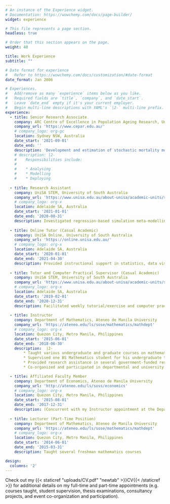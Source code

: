 ```yaml
---
# An instance of the Experience widget.
# Documentation: https://wowchemy.com/docs/page-builder/
widget: experience

# This file represents a page section.
headless: true

# Order that this section appears on the page.
weight: 40

title: Work Experience
subtitle: ""

# Date format for experience
#   Refer to https://wowchemy.com/docs/customization/#date-format
date_format: Jan 2006

# Experiences.
#   Add/remove as many `experience` items below as you like.
#   Required fields are `title`, `company`, and `date_start`.
#   Leave `date_end` empty if it's your current employer.
#   Begin multi-line descriptions with YAML's `|2-` multi-line prefix.
experience:
  - title: Senior Research Associate
    company: ARC Centre of Excellence in Population Ageing Research, University of New South Wales (UNSW) Sydney
    company_url: 'https://www.cepar.edu.au/'
    # company_logo: org-gc
    location: Sydney NSW, Australia
    date_start: '2021-09-01'
    date_end: ''
    description: 'Development and estimation of stochastic mortality models towards actuarial applications and insurance product design as part of CEPAR Stream 4: Sustainable Well-being in Later Life'
    # description: |2-
    #    Responsibilities include:
    #    
    #    * Analysing
    #    * Modelling
    #    * Deploying
        
  - title: Research Assistant
    company: UniSA STEM, University of South Australia
    company_url: 'https://www.unisa.edu.au/about-unisa/academic-units/stem/'
    # company_logo: org-x
    location: Adelaide SA, Australia
    date_start: '2021-01-01'
    date_end: '2020-08-31'
    description: Investigated regression-based simulation meta-modelling in the presence of correlation and heterogeneity
    
  - title: Online Tutor (Casual Academic)
    company: UniSA Online, University of South Australia
    company_url: 'https://online.unisa.edu.au/'
    # company_logo: org-x
    location: Adelaide SA, Australia
    date_start: '2020-01-01'
    date_end: '2021-04-30'
    description: Provided instructional support in statistics, data visualization, and predictive analytics courses in the online Data Analytics undergraduate program offered by UniSA Online
    
  - title: Tutor and Computer Practical Supervisor (Casual Academic)
    company: UniSA STEM, University of South Australia
    company_url: 'https://www.unisa.edu.au/about-unisa/academic-units/stem/'
    # company_logo: org-x
    location: Adelaide SA, Australia
    date_start: '2019-02-01'
    date_end: '2020-12-31'
    description: Facilitated weekly tutorial/exercise and computer practical classes and marked assessments for several undergraduate mathematics and statistics courses offered by UniSA STEM
    
  - title: Instructor
    company: Department of Mathematics, Ateneo de Manila University
    company_url: 'https://ateneo.edu/ls/sose/mathematics/mathdept'
    # company_logo: org-x
    location: Quezon City, Metro Manila, Philippines
    date_start: '2015-06-01'
    date_end: '2018-06-30'
    description:  |2-
        * Taught various undergraduate and graduate courses on mathematics and financial mathematics
        * Supervised one BS Mathematics student for his undergraduate thesis and several Master's degree student groups for their final Mathematical Finance project
        * Provided research assistance in several government-funded research projects on developing technology for mathematics instruction and impact assessment of school-based feeding programs
        * Co-organized and participated in departmental and university activities

  - title: Affiliated Faculty Member
    company: Department of Economics, Ateneo de Manila University
    company_url: 'http://ateneo.edu/ls/soss/economics'
    # company_logo: org-x
    location: Quezon City, Metro Manila, Philippines
    date_start: '2015-08-01'
    date_end: '2017-12-31'
    description: (Concurrent with my Instructor appointment at the Department of Mathematics) Taught various undergraduate economics courses and sat in the thesis examination panels of graduating students taking up the AB Economics and AB Development Studies programs
    
  - title: Lecturer (Part-Time Position)
    company: Department of Mathematics, Ateneo de Manila University
    company_url: 'https://ateneo.edu/ls/sose/mathematics/mathdept'
    # company_logo: org-x
    location: Quezon City, Metro Manila, Philippines
    date_start: '2014-06-01'
    date_end: '2015-03-31'
    description: Taught several freshman mathematics courses

design:
  columns: '2'
---
```


Check out my {{< staticref "uploads/CV.pdf" "newtab" >}}CV{{< /staticref >}} for additional details on my full-time and part-time appointments (e.g. courses taught, student supervision, thesis examinations, consultancy projects, and event co-organization and participation).
